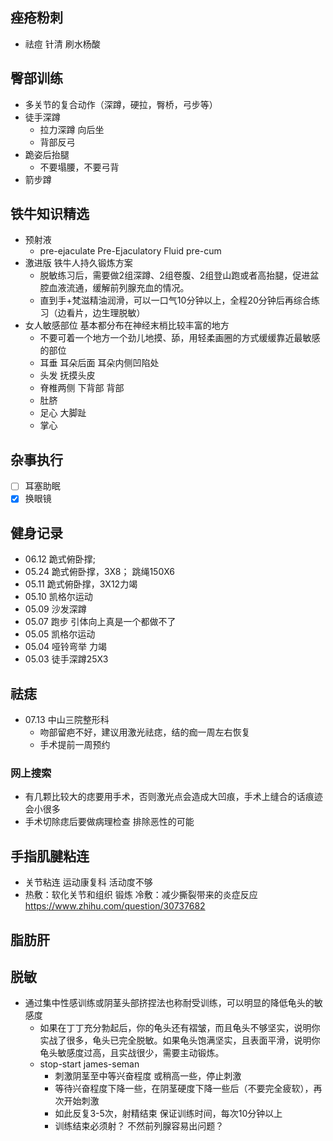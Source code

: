 

## 痤疮粉刺
+ 祛痘 针清 刷水杨酸


## 臀部训练
+ 多关节的复合动作（深蹲，硬拉，臀桥，弓步等）
+ 徒手深蹲
  + 拉力深蹲 向后坐
  + 背部反弓
+ 跪姿后抬腿
  + 不要塌腰，不要弓背
+ 箭步蹲


## 铁牛知识精选
+ 预射液 
  + pre-ejaculate Pre-Ejaculatory Fluid pre-cum
+ 激进版 铁牛人持久锻炼方案
  + 脱敏练习后，需要做2组深蹲、2组卷腹、2组登山跑或者高抬腿，促进盆腔血液流通，缓解前列腺充血的情况。
  + 直到手+梵滋精油润滑，可以一口气10分钟以上，全程20分钟后再综合练习（边看片，边生理脱敏）
+ 女人敏感部位 基本都分布在神经末梢比较丰富的地方
  + 不要可着一个地方一个劲儿地摸、舔，用轻柔画圈的方式缓缓靠近最敏感的部位
  + 耳垂 耳朵后面 耳朵内侧凹陷处
  + 头发 抚摸头皮
  + 脊椎两侧 下背部 背部
  + 肚脐
  + 足心 大脚趾
  + 掌心

## 杂事执行
- [ ] 耳塞助眠
- [x] 换眼镜

## 健身记录
+ 06.12 跪式俯卧撑;
+ 05.24 跪式俯卧撑，3X8；  跳绳150X6
+ 05.11 跪式俯卧撑，3X12力竭
+ 05.10 凯格尔运动
+ 05.09 沙发深蹲
+ 05.07 跑步 引体向上真是一个都做不了
+ 05.05 凯格尔运动
+ 05.04 哑铃弯举 力竭
+ 05.03 徒手深蹲25X3

## 祛痣
+ 07.13 中山三院整形科 
  + 吻部留疤不好，建议用激光祛痣，结的痂一周左右恢复
  + 手术提前一周预约
### 网上搜索
+ 有几颗比较大的痣要用手术，否则激光点会造成大凹痕，手术上缝合的话痕迹会小很多
+ 手术切除痣后要做病理检查 排除恶性的可能 

## 手指肌腱粘连
+ 关节粘连 运动康复科 活动度不够
+  热敷：软化关节和组织 锻炼 冷敷：减少撕裂带来的炎症反应 https://www.zhihu.com/question/30737682



## 脂肪肝


## 脱敏
+ 通过集中性感训练或阴茎头部挤捏法也称耐受训练，可以明显的降低龟头的敏感度
    + 如果在丁丁充分勃起后，你的龟头还有褶皱，而且龟头不够坚实，说明你实战了很多，龟头已完全脱敏。如果龟头饱满坚实，且表面平滑，说明你龟头敏感度过高，且实战很少，需要主动锻炼。
    + stop-start james-seman
        + 刺激阴茎至中等兴奋程度 或稍高一些，停止刺激
        + 等待兴奋程度下降一些，在阴茎硬度下降一些后（不要完全疲软），再次开始刺激
        + 如此反复3-5次，射精结束 保证训练时间，每次10分钟以上
        + 训练结束必须射？ 不然前列腺容易出问题？